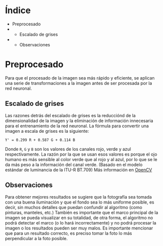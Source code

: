 # Índice
- Preprocesado
- - Escalado de grises
- - Observaciones


# Preprocesado
Para que el procesado de la imagen sea más rápido y eficiente, se aplican una serie de transformaciones a la imagen antes de ser procesada por la red neuronal.

## Escalado de grises
Las razones detrás del escalado de grises es la reducciónd de la dimensionalidad de la imagen y la eliminación de información innecesaria para el entrenamiento de la red neuronal.
La fórmula para convertir una imagen a escala de grises es la siguiente:
```
Y' = 0.299 R + 0.587 G + 0.114 B
```
Donde `R`, `G` y `B` son los valores de los canales rojo, verde y azul respectivamente.
La razón por la que se usan esos valores es porque el ojo humano es más sensible al color verde que al rojo y al azul, por lo que se le da más peso a la información del canal verde. (Basado en el modelo estándar de luminancia de la ITU-R BT.709)
Más información en [OpenCV](https://docs.opencv.org/3.4/d8/d01/group__imgproc__color__conversions.html)

## Observaciones
Para obtener mejores resultados se sugiere que la fotografía sea tomada con una buena iluminación y que el fondo sea lo más uniforme posible, es decir, sin muchos detalles que puedan confundir al algoritmo (como pinturas, manteles, etc.)
También es importante que el marco principal de la imagen se pueda visualizar en su totalidad, de otra forma, el algoritmo no podrá detectar el marco (o lo hará incorrectamente) y no podrá procesar la imagen o los resultados pueden ser muy malos.
Es importante mencionar que para un resultado correcto, es preciso tomar la foto lo más perpendicular a la foto posible.
